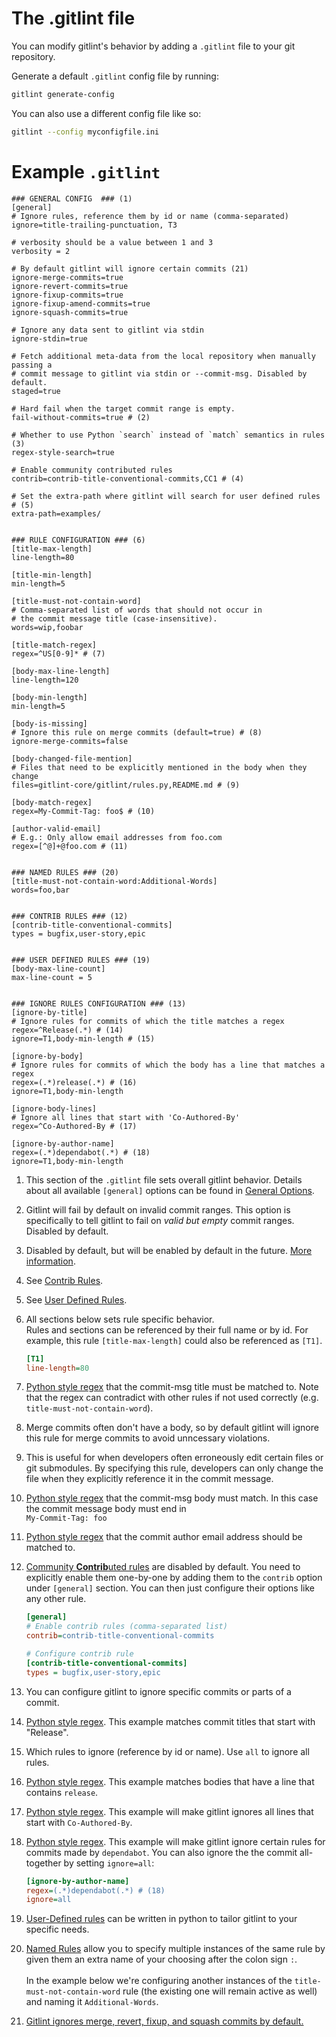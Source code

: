 # The .gitlint file
You can modify gitlint's behavior by adding a `.gitlint` file to your git repository.

Generate a default `.gitlint` config file by running:
```sh
gitlint generate-config
```
You can also use a different config file like so:

```sh
gitlint --config myconfigfile.ini
```

# Example `.gitlint`

```{ .ini .copy title=".gitlint"}
### GENERAL CONFIG  ### (1)
[general]
# Ignore rules, reference them by id or name (comma-separated)
ignore=title-trailing-punctuation, T3

# verbosity should be a value between 1 and 3
verbosity = 2

# By default gitlint will ignore certain commits (21)
ignore-merge-commits=true
ignore-revert-commits=true
ignore-fixup-commits=true
ignore-fixup-amend-commits=true
ignore-squash-commits=true

# Ignore any data sent to gitlint via stdin
ignore-stdin=true

# Fetch additional meta-data from the local repository when manually passing a
# commit message to gitlint via stdin or --commit-msg. Disabled by default.
staged=true

# Hard fail when the target commit range is empty. 
fail-without-commits=true # (2)

# Whether to use Python `search` instead of `match` semantics in rules (3)
regex-style-search=true

# Enable community contributed rules
contrib=contrib-title-conventional-commits,CC1 # (4)

# Set the extra-path where gitlint will search for user defined rules # (5)
extra-path=examples/


### RULE CONFIGURATION ### (6)
[title-max-length] 
line-length=80

[title-min-length]
min-length=5

[title-must-not-contain-word]
# Comma-separated list of words that should not occur in
# the commit message title (case-insensitive).
words=wip,foobar

[title-match-regex]
regex=^US[0-9]* # (7)

[body-max-line-length]
line-length=120

[body-min-length]
min-length=5

[body-is-missing]
# Ignore this rule on merge commits (default=true) # (8)
ignore-merge-commits=false

[body-changed-file-mention]
# Files that need to be explicitly mentioned in the body when they change
files=gitlint-core/gitlint/rules.py,README.md # (9)

[body-match-regex]
regex=My-Commit-Tag: foo$ # (10)

[author-valid-email]
# E.g.: Only allow email addresses from foo.com
regex=[^@]+@foo.com # (11)


### NAMED RULES ### (20)
[title-must-not-contain-word:Additional-Words]
words=foo,bar


### CONTRIB RULES ### (12)
[contrib-title-conventional-commits]
types = bugfix,user-story,epic


### USER DEFINED RULES ### (19)
[body-max-line-count]
max-line-count = 5


### IGNORE RULES CONFIGURATION ### (13)
[ignore-by-title]
# Ignore rules for commits of which the title matches a regex
regex=^Release(.*) # (14)
ignore=T1,body-min-length # (15)

[ignore-by-body]
# Ignore rules for commits of which the body has a line that matches a regex
regex=(.*)release(.*) # (16)
ignore=T1,body-min-length

[ignore-body-lines]
# Ignore all lines that start with 'Co-Authored-By'
regex=^Co-Authored-By # (17)

[ignore-by-author-name]
regex=(.*)dependabot(.*) # (18)
ignore=T1,body-min-length
```

1. This section of the `.gitlint` file sets overall gitlint behavior. Details about all available `[general]` options can be found in [General Options](general_options.md).
2. Gitlint will fail by default on invalid commit ranges. This option is specifically to tell gitlint to fail
   on *valid but empty* commit ranges. Disabled by default.
3. Disabled by default, but will be enabled by default in the future. [More information](general_options.md#regex-style-search).
4. See [Contrib Rules](../rules/contrib_rules.md).
5. See [User Defined Rules](../rules/user_defined_rules/index.md).
6. All sections below sets rule specific behavior. <br/>
   Rules and sections can be referenced by their full name or by id. For example, this rule
   `[title-max-length]` could also be referenced as `[T1]`.
   ```ini
   [T1]
   line-length=80
   ```
7. [Python style regex](https://docs.python.org/3/library/re.html) that the commit-msg title must be matched to.
   Note that the regex can contradict with other rules if not used correctly (e.g. `title-must-not-contain-word`).
8. Merge commits often don't have a body, so by default gitlint will ignore this rule for merge commits to avoid
   unncessary violations.
9. This is useful for when developers often erroneously edit certain files or git submodules. 
   By specifying this rule, developers can only change the file when they explicitly reference it in the commit message.
10. [Python style regex](https://docs.python.org/3/library/re.html) that the commit-msg body must match. In this case
    the commit message body must end in <br> `My-Commit-Tag: foo`
11. [Python style regex](https://docs.python.org/3/library/re.html) that the commit author email address should be
    matched to.
12. [Community **Contrib**uted rules](../rules/contrib_rules.md) are disabled by default. You need to explicitly enable
    them one-by-one by adding them to the `contrib` option under `[general]` section.
    You can then just configure their options like any other rule.
    ```ini
    [general]
    # Enable contrib rules (comma-separated list)
    contrib=contrib-title-conventional-commits

    # Configure contrib rule
    [contrib-title-conventional-commits]
    types = bugfix,user-story,epic
    ```
13. You can configure gitlint to ignore specific commits or parts of a commit.
14. [Python style regex](https://docs.python.org/3/library/re.html). This example matches commit titles that start
    with "Release".
15. Which rules to ignore (reference by id or name). Use `all` to ignore all rules.
16. [Python style regex](https://docs.python.org/3/library/re.html). This example matches bodies that have a line
    that contains `release`.
17. [Python style regex](https://docs.python.org/3/library/re.html). This example will make gitlint ignores all lines
    that start with `Co-Authored-By`.
18. [Python style regex](https://docs.python.org/3/library/re.html). This example will make gitlint ignore certain rules
    for commits made by `dependabot`. You can also ignore the the commit all-together by setting `ignore=all`:
    ```ini
    [ignore-by-author-name]
    regex=(.*)dependabot(.*) # (18)
    ignore=all
    ```
    
19. [User-Defined rules](../rules/user_defined_rules/index.md) can be written in python to tailor gitlint to your specific needs. 
20. [Named Rules](../rules/named_rules.md) allow you to specify multiple instances of the same rule by given them an extra name of your
    choosing after the colon sign `:`. <br><br> In the example below we're configuring another instances of the
    `title-must-not-contain-word` rule (the existing one will remain active as well) and naming it `Additional-Words`.
21. [Gitlint ignores merge, revert, fixup, and squash commits by default.](../ignoring_commits.md#merge-fixup-squash-and-revert-commits)